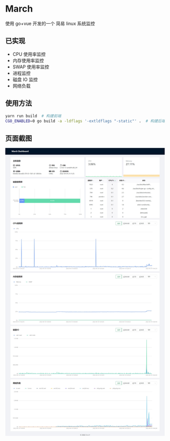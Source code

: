 # March

使用 go+vue 开发的一个 简易 linux 系统监控

## 已实现

- CPU 使用率监控
- 内存使用率监控
- SWAP 使用率监控
- 进程监控
- 磁盘 IO 监控
- 网络负载

## 使用方法

```sh
yarn run build  # 构建前端
CGO_ENABLED=0 go build -a -ldflags '-extldflags "-static"' .  # 构建后端
```

## 页面截图

![截图](./screenshots.jpeg)
